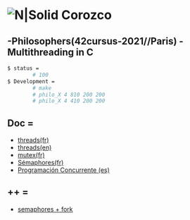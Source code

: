 # ![N|Solid](https://i.ibb.co/vsr6w99/original.png) Corozco
## -Philosophers(42cursus-2021//Paris) - Multithreading in C

```sh
$ status =
    	# 100
$ Development =
        # make
        # philo_X 4 810 200 200
        # philo_X 4 410 200 200
```

## Doc =
* [threads(fr)](https://franckh.developpez.com/tutoriels/posix/pthreads/)
* [threads(en)](http://www.csc.villanova.edu/~mdamian/threads/posixthreads.html)
* [mutex(fr)](https://perso.ens-lyon.fr/michael.rao/ASR2/cours_slides_7.pdf)
* [Sémaphores(fr)](https://perso.ens-lyon.fr/michael.rao/ASR2/cours_slides_8.pdf)
* [Programación Concurrente (es)](https://www.ctr.unican.es/asignaturas/MC_ProCon/Doc/ProCon_II_06-sincronizacion_3en1.pdf)
## ++ =
* [semaphores + fork](https://gist.github.com/junfenglx/7412986)
